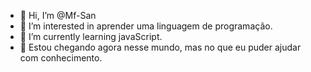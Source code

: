 - 👋 Hi, I’m @Mf-San
- 👀 I’m interested in  aprender uma linguagem de programação.
 - 🌱 I’m currently learning  javaScript.
- 💞️  Estou chegando agora nesse mundo, mas no que eu  puder ajudar com conhecimento.

<!---
Mf-San/Mf-San is a ✨ special ✨ repository because its `README.md` (this file) appears on your GitHub profile.
You can click the Preview link to take a look at your changes.
--->
